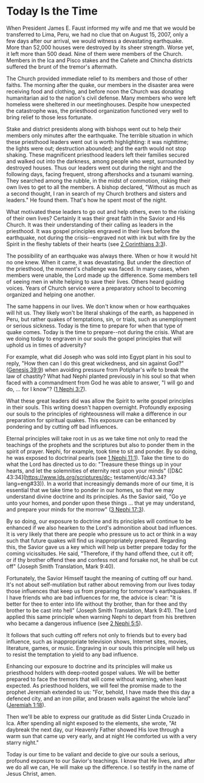 # Today Is the Time

When President James E. Faust informed my wife and me that we would be
transferred to Lima, Peru, we had no clue that on August 15, 2007, only a few
days after our arrival, we would witness a devastating earthquake. More than
52,000 houses were destroyed by its sheer strength. Worse yet, it left more
than 500 dead. Nine of them were members of the Church. Members in the Ica and
Pisco stakes and the Cañete and Chincha districts suffered the brunt of the
tremor's aftermath.

The Church provided immediate relief to its members and those of other faiths.
The morning after the quake, our members in the disaster area were receiving
food and clothing, and before noon the Church was donating humanitarian aid to
the nation's civil defense. Many members who were left homeless were sheltered
in our meetinghouses. Despite how unexpected the catastrophe was, the
priesthood organization functioned very well to bring relief to those less
fortunate.

Stake and district presidents along with bishops went out to help their
members only minutes after the earthquake. The terrible situation in which
these priesthood leaders went out is worth highlighting: it was nighttime; the
lights were out; destruction abounded; and the earth would not stop shaking.
These magnificent priesthood leaders left their families secured and walked
out into the darkness, among people who wept, surrounded by destroyed houses.
Thus our leaders went out during the night and the following days, facing
frequent, strong aftershocks and a tsunami warning. They searched among the
rubble, in the midst of commotion, risking their own lives to get to all the
members. A bishop declared, "Without as much as a second thought, I ran in
search of my Church brothers and sisters and leaders." He found them. That's
how he spent most of the night.

What motivated these leaders to go out and help others, even to the risking of
their own lives? Certainly it was their great faith in the Savior and His
Church. It was their understanding of their calling as leaders in the
priesthood. It was gospel principles engraved in their lives before the
earthquake, not during the crisis--engraved not with ink but with fire by the
Spirit in the fleshy tablets of their hearts (see [2 Corinthians
3:3](https://www.lds.org/scriptures/nt/2-cor/3.3?lang=eng#2)).

The possibility of an earthquake was always there. When or how it would hit no
one knew. When it came, it was devastating. But under the direction of the
priesthood, the moment's challenge was faced. In many cases, when members were
unable, the Lord made up the difference. Some members tell of seeing men in
white helping to save their lives. Others heard guiding voices. Years of
Church service were a preparatory school to becoming organized and helping one
another.

The same happens in our lives. We don't know when or how earthquakes will hit
us. They likely won't be literal shakings of the earth, as happened in Peru,
but rather quakes of temptations, sin, or trials, such as unemployment or
serious sickness. Today is the time to prepare for when that type of quake
comes. Today is the time to prepare--not during the crisis. What are we doing
today to engraven in our souls the gospel principles that will uphold us in
times of adversity?

For example, what did Joseph who was sold into Egypt plant in his soul to
reply, "How then can I do this great wickedness, and sin against God?"
([Genesis 39:9](https://www.lds.org/scriptures/ot/gen/39.9?lang=eng#8)) when
avoiding pressure from Potiphar's wife to break the law of chastity? What had
Nephi planted previously in his soul so that when faced with a commandment
from God he was able to answer, "I will go and do, ... for I know"? ([1 Nephi
3:7](https://www.lds.org/scriptures/bofm/1-ne/3.7?lang=eng#6)).

What these great leaders did was allow the Spirit to write gospel principles
in their souls. This writing doesn't happen overnight. Profoundly exposing our
souls to the principles of righteousness will make a difference in our
preparation for spiritual quakes. This exposure can be enhanced by pondering
and by cutting off bad influences.

Eternal principles will take root in us as we take time not only to read the
teachings of the prophets and the scriptures but also to ponder them in the
spirit of prayer. Nephi, for example, took time to sit and ponder. By so
doing, he was exposed to doctrinal pearls (see [1 Nephi
11:1](https://www.lds.org/scriptures/bofm/1-ne/11.1?lang=eng#0)). Take the
time to do what the Lord has directed us to do: "Treasure these things up in
your hearts, and let the solemnities of eternity rest upon your minds"
([D&amp;C 43:34](https://www.lds.org/scriptures/dc-
testament/dc/43.34?lang=eng#33)). In a world that increasingly demands more of
our time, it is essential that we take time to ponder in our homes, so that we
may understand divine doctrine and its principles. As the Savior said, "Go ye
unto your homes, and ponder upon these things ... that ye may understand, and
prepare your minds for the morrow" ([3 Nephi
17:3](https://www.lds.org/scriptures/bofm/3-ne/17.3?lang=eng#2)).

By so doing, our exposure to doctrine and its principles will continue to be
enhanced if we also hearken to the Lord's admonition about bad influences. It
is very likely that there are people who pressure us to act or think in a way
such that future quakes will find us inappropriately prepared. Regarding this,
the Savior gave us a key which will help us better prepare today for the
coming vicissitudes. He said, "Therefore, if thy hand offend thee, cut it off;
or if thy brother offend thee and confess not and forsake not, he shall be cut
off" (Joseph Smith Translation, Mark 9:40).

Fortunately, the Savior Himself taught the meaning of cutting off our hand.
It's not about self-mutilation but rather about removing from our lives today
those influences that keep us from preparing for tomorrow's earthquakes. If I
have friends who are bad influences for me, the advice is clear: "It is better
for thee to enter into life without thy brother, than for thee and thy brother
to be cast into hell" (Joseph Smith Translation, Mark 9:41). The Lord applied
this same principle when warning Nephi to depart from his brethren who became
a dangerous influence (see [2 Nephi
5:5](https://www.lds.org/scriptures/bofm/2-ne/5.5?lang=eng#4)).

It follows that such cutting off refers not only to friends but to every bad
influence, such as inappropriate television shows, Internet sites, movies,
literature, games, or music. Engraving in our souls this principle will help
us to resist the temptation to yield to any bad influence.

Enhancing our exposure to doctrine and its principles will make us priesthood
holders with deep-rooted gospel values. We will be better prepared to face the
tremors that will come without warning, when least expected. As priesthood
holders, we will feel the promise made to the prophet Jeremiah extended to us:
"For, behold, I have made thee this day a defenced city, and an iron pillar,
and brasen walls against the whole land" ([Jeremiah
1:18](https://www.lds.org/scriptures/ot/jer/1.18?lang=eng#17)).

Then we'll be able to express our gratitude as did Sister Linda Cruzado in
Ica. After spending all night exposed to the elements, she wrote, "At daybreak
the next day, our Heavenly Father showed His love through a warm sun that came
up very early, and at night He comforted us with a very starry night."

Today is our time to be valiant and decide to give our souls a serious,
profound exposure to our Savior's teachings. I know that He lives, and after
we do all we can, He will make up the difference. I so testify in the name of
Jesus Christ, amen.


